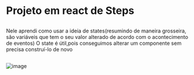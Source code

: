 # Projeto em react de Steps

##

  Nele aprendi como usar a ideia de states(resumindo de maneira grosseira, são variáveis que tem o seu valor alterado de acordo com o acontecimento de eventos)
  O state é útil,pois conseguimos alterar um componente sem precisa construí-lo de novo

##

![image](https://github.com/GustavoArielRos/projeto-Step-react/assets/101509337/cdf3464c-4969-4518-ba8f-e3ba9f7efd98)

